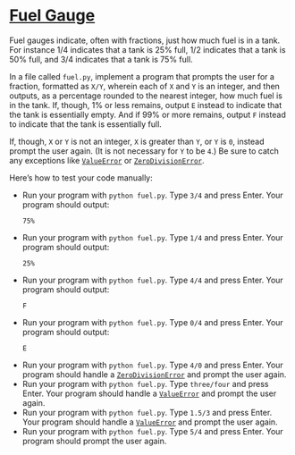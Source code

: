 # [**Fuel Gauge**](https://cs50.harvard.edu/python/2022/psets/3/fuel/)
Fuel gauges indicate, often with fractions, just how much fuel is in a tank. For instance 1/4 indicates that a tank is 25% full, 1/2 indicates that a tank is 50% full, and 3/4 indicates that a tank is 75% full.

In a file called `fuel.py`, implement a program that prompts the user for a fraction, formatted as `X/Y`, wherein each of `X` and `Y` is an integer, and then outputs, as a percentage rounded to the nearest integer, how much fuel is in the tank. If, though, 1% or less remains, output `E` instead to indicate that the tank is essentially empty. And if 99% or more remains, output `F` instead to indicate that the tank is essentially full.

If, though, `X` or `Y` is not an integer, `X` is greater than `Y`, or `Y` is `0`, instead prompt the user again. (It is not necessary for `Y` to be `4`.) Be sure to catch any exceptions like [`ValueError`](https://docs.python.org/3/library/exceptions.html#ValueError) or [`ZeroDivisionError`](https://docs.python.org/3/library/exceptions.html#ZeroDivisionError).

Here’s how to test your code manually:

  * Run your program with `python fuel.py`. Type `3/4` and press Enter. Your program should output:
    ```
    75% 
    ```
  * Run your program with `python fuel.py`. Type `1/4` and press Enter. Your program should output:
    ```
    25%
    ```
  * Run your program with `python fuel.py`. Type `4/4` and press Enter. Your program should output:
    ```
    F
    ```
  * Run your program with `python fuel.py`. Type `0/4` and press Enter. Your program should output:
    ```
    E
    ```
  * Run your program with `python fuel.py`. Type `4/0` and press Enter. Your program should handle a [`ZeroDivisionError`](https://docs.python.org/3/library/exceptions.html#ZeroDivisionError) and prompt the user again.
  * Run your program with `python fuel.py`. Type `three/four` and press Enter. Your program should handle a [`ValueError`](https://docs.python.org/3/library/exceptions.html#ValueError) and prompt the user again.
  * Run your program with `python fuel.py`. Type `1.5/3` and press Enter. Your program should handle a [`ValueError`](https://docs.python.org/3/library/exceptions.html#ValueError) and prompt the user again.
  * Run your program with `python fuel.py`. Type `5/4` and press Enter. Your program should prompt the user again.

